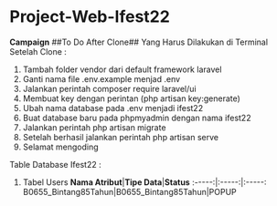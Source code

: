 ﻿# Project-Web-Ifest22

**Campaign**
##To Do After Clone##
Yang Harus Dilakukan di Terminal Setelah Clone :
 1. Tambah folder vendor dari default framework laravel
 2. Ganti nama file .env.example menjad .env
 3. Jalankan perintah composer require laravel/ui
 4. Membuat key dengan perintan (php artisan key:generate)
 5. Ubah nama database pada .env menjadi ifest22
 6. Buat database baru pada phpmyadmin dengan nama ifest22
 7. Jalankan perintah php artisan migrate
 8. Setelah berhasil jalankan perintah php artisan serve
 9. Selamat mengoding

Table Database Ifest22 :
1. Tabel Users
**Nama Atribut**|**Tipe Data**|**Status**
:-----:|:-----:|:-----:
B0655\_Bintang85Tahun|B0655\_Bintang85Tahun|POPUP

